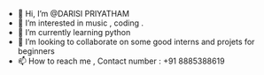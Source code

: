 - 👋 Hi, I’m @DARISI PRIYATHAM
- 👀 I’m interested in music , coding .
- 🌱 I’m currently learning python
- 💞️ I’m looking to collaborate on some good interns and projets for beginners
- 📫 How to reach me , Contact number : +91 8885388619

